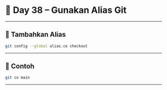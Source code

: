 # 📘 Day 38 – Gunakan Alias Git

---

## 📝 Tambahkan Alias

```bash
git config --global alias.co checkout
```

---

## 🧪 Contoh

```bash
git co main
```

---
